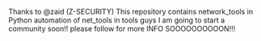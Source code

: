 Thanks to @zaid (Z-SECURITY)
This repository contains 
network_tools in Python
automation of net_tools in tools
guys I am going to start a community soon!! 
please follow for more INFO SOOOOOOOOOON!!!
